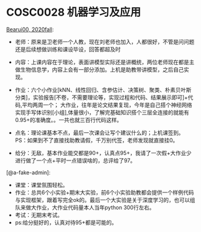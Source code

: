
# COSC0028 机器学习及应用

[Bearui00, 2020fall](https://github.com/Bearui00):

- 老师：原来是卫老师一个人教，现在刘老师也加入，人都很好，不管是问问题还是后续想做训练和课设毕设，回答都超及时

- 内容：上课内容在于理论，表面讲模型实际还是讲概统，两位老师现在都是主做生物信息学，内容上会有一部分添加。上机是助教带讲模型，之后自己实现。

- 作业：六个小作业\[kNN、线性回归、含参估计、决策树、聚类、朴素贝叶斯分类]，实验报告\[不卷，不需要理论等，实现过程和代码、结果展示即可]+代码,平均两周一个；
大作业，往年是论文结果复现，今年是自己搭个神经网络实现手写体识别\[小组],体量很小，了解完基础知识搭个三层全连接的就能有0.95+的准确度。。一共也就三百行代码这样。

- 点名：理论课基本不点，最后一次课会让写个建议什么的；上机课签到。 PS：如果到不了直接找助教请假，千万别代签，老师发现就直接挂0。

- 给分：无敌，基本作业能交都是90+，认真点95+，我请了一次假+大作业少进行做了一个点+平时一点错误啥的，总评给了97。

[@a-fake-admin]:

- 课堂：课堂氛围轻松。
- 作业：总共6个小实验+期末大实验，前6个小实验助教都会提供一个样例代码与实现框架，跟着写完全ok的。最后一个大实验是关于深度学习的，也可以组队来做大作业，大作业代码量本人当年python 300行左右。
- 考试：无期末考试。
- ps:给分挺好的，认真对待95+都是可能的。
